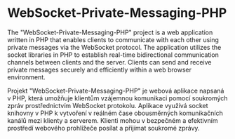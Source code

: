 # WebSocket-Private-Messaging-PHP
The "WebSocket-Private-Messaging-PHP" project is a web application written in PHP that enables clients to communicate with each other using private messages via the WebSocket protocol. The application utilizes the socket libraries in PHP to establish real-time bidirectional communication channels between clients and the server. Clients can send and receive private messages securely and efficiently within a web browser environment.


Projekt "WebSocket-Private-Messaging-PHP" je webová aplikace napsaná v PHP, která umožňuje klientům vzájemnou komunikaci pomocí soukromých zpráv prostřednictvím WebSocket protokolu. Aplikace využívá socket knihovny v PHP k vytvoření v reálném čase obousměrných komunikačních kanálů mezi klienty a serverem. Klienti mohou v bezpečném a efektivním prostředí webového prohlížeče posílat a přijímat soukromé zprávy.